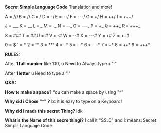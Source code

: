 **Secret Simple Language Code** 
Translation and more!

A = ///
B = //
C = /
D = -/
E = --/
F = ---/
G = +/
H = ++/
I = +++/

J = ___
K = __
L = _
M = -_
N = --_
O = ---_
P = +_
Q = ++_
R = +++_

S = ###
T = ##
U = #
V = -#
W = --#
X = ---#
Y = +#
Z = ++#

0 = $
1 = *
2 = **
3 = ***
4 = -*
5 = --*
6 = ---*
7 = +*
8 = ++*
9 = +++*

**__RULES:__**

After **1 full number** like 100, u Need to Always type a "!"

After **1 letter** u Need to type a "."



**__Q&A:__**

**How to make a space?**
You can make a space by using "^"

**Why did i Chose "^" ?**
bc it is easy to type on a Keyboard!

**Why did i made this secret Thing?**
Idk

**What is the Name of this secre thingi?**
I call it "SSLC" and it means: Secret Simple Language Code
